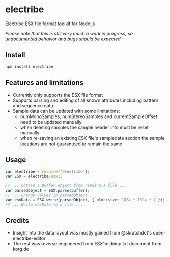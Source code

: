 # electribe

Electribe ESX file format toolkit for Node.js

*Please note that this is still very much a work in progress, so undocumented behavior and bugs should be expected.*

## Install

```sh
npm install electribe
```

## Features and limitations

* Currently only supports the ESX file format
* Supports parsing and editing of all known attributes including pattern and sequence data
* Sample data can be updated with some limitations:
	- numMonoSamples, numStereoSamples and currentSampleOffset need to be updated manually
	- when deleting samples the sample header info must be reset manually
	- when re-saving an existing ESX file's sampledata section the sample locations are not guaranteed to remain the same

## Usage

```javascript
var electribe = require('electribe');
var ESX = electribe.esx1;

// ... Obtain a Buffer object from reading a file ...
var parsedObject = ESX.parse(buffer);
// ... Change values in parsedObject ...
var esxData = ESX.write(parsedObject, { blocksize: 1024 * 1024 * 2 });
// ... Write esxData to a file ...
```

## Credits

* Insight into the data layout was mostly gained from @skratchdot's open-electribe-editor
* The rest was reverse engineered from ESX1midiimp.txt document from korg.de
